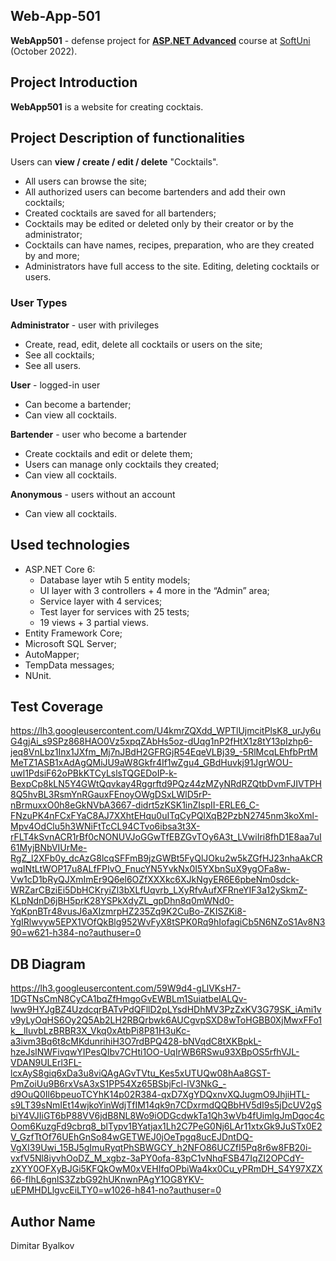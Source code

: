 ## Web-App-501

**WebApp501** - defense project for [**ASP.NET Advanced**](https://softuni.bg/trainings/3854/asp-net-advanced-october-2022) course at [SoftUni](https://softuni.bg/ "SoftUni") (October 2022).

## Project Introduction

**WebApp501**  is a website for creating cocktais.

## Project Description of functionalities

Users can  **view / create / edit / delete**  "Cocktails".

-   All users can browse the site;
-   All authorized users can become bartenders and add their own cocktails;
-   Created cocktails are saved for all  bartenders;
-   Cocktails may be edited or deleted only by their creator or by the administrator;
-   Cocktails can have names, recipes, preparation, who are they created by and more;
-   Administrators have full access to the site. Editing, deleting cocktails or users.

### User Types

**Administrator**  - user with privileges

-   Create, read, edit, delete all cocktails or users on the site;
-   See all cocktails;
-   See all users.

**User**  - logged-in user

-   Can become a bartender;
-   Can view all cocktails.

**Bartender**  - user who become a bartender

-   Create cocktails and edit or delete them;
-   Users can manage only cocktails they created;
-   Can view all cocktails.

**Anonymous**  - users without an account

-   Can view all cocktails.

## Used technologies

-   ASP.NET Core 6:
    -   Database layer wtih 5 entity models;
    -   UI layer with 3 controllers + 4 more in the “Admin” area;
    -   Service layer with 4 services;
    -   Test layer for services with 25 tests;
    -   19 views + 3 partial views.
-   Entity Framework Core;
-   Microsoft SQL Server;
-   AutoMapper;
-   TempData messages;
-   NUnit.

## Test Coverage
https://lh3.googleusercontent.com/U4kmrZQXdd_WPTlUjmcitPlsK8_urJy6uG4gjAi_s9SPz868HAO0Vz5xpqZAbHs5oz-dUqg1nP2fHtX1z8tY13pIzhp6-jeq8VnLbz1Inx1JXfm_Mj7nJBdH2GFRGjR54EqeVLBj39_-5RlMcqLEhfbPrtMMeTZ1ASB1xAdAgQMiJU9aW8Gkfr4If1wZgu4_GBdHuvkj91JgrWOU-uwl1PdsiF62oPBkKTCyLslsTQGEDoIP-k-BexpCp8kLN5Y4GWtQqvkay4Rggrftd9PQz44zMZyNRdRZQtbDvmFJIVTPH8Q5hvBL3RsmYnRGauxFEnoyOWgDSxLWlD5rP-nBrmuxxO0h8eGkNVbA3667-didrt5zKSK1inZIspII-ERLE6_C-FNzuPK4nFCxFYaC8AJ7XXhtEHqu0uITqCyPQlXqB2PzbN2745nm3koXml-Mpv4OdClu5h3WNiFtTcCL94CTvo6ibsa3t3X-rFLT4kSvnACR1rBf0cNONUVJoGGwTfEBZGvTOy6A3t_LVwiIri8fhD1E8aa7uI61MyjBNbVIUrMe-RgZ_l2XFb0y_dcAzG8lcqSFFmB9jzGWBt5FyQlJOku2w5kZGfHJ23nhaAkCRwqINtLtWOP17u8ALfFPIvO_FnucYN5YvkNx0I5YXbnSuX9ygOFa8w-Vw1cD1bRyQJXmImEr9Q6el6OZfXXXkc6XJkNgyER6E6pbeNm0sdck-WRZarCBziEi5DbHCKryiZl3bXLfUqvrb_LXyRfvAufXFRneYIF3a12ySkmZ-KLpNdnD6jBH5prK28YSPkXdyZL_gpDhn8q0mWNd0-YqKpnBTr48vusJ6aXIzmrpHZ235Zq9K2CuBo-ZKISZKi8-YgIRlwvyw5EPX1VOfQkBlg952WvFyX8tSPK0Rq9hIofagiCb5N6NZoS1Av8N390=w621-h384-no?authuser=0

## DB Diagram
https://lh3.googleusercontent.com/59W9d4-gLlVKsH7-1DGTNsCmN8CyCA1bqZfHmgoGvEWBLm1SuiatbeIALQv-lww9HYJgBZ4UzdcqrBATvPdQFllD2pLYsdHDhMV3PzZxKV3G79SK_iAmi1vv9yLyOqHS6Oy2Q5Ab2LH2RBQrbwk6AUCgvpSXD8wToHGBB0XjMwxFFo1k__lIuvbLzBRBR3X_Vkq0xAtbPi8P81H3uKc-a3ivm3Bq6t8cMKdunrihiH3O7rdBPQ428-bNVqdC8tXKBpkL-hzeJslNWFivqwYIPesQIbv7CHti1OO-UqIrWB6RSwu93XBpOS5rfhVJL-VDAN9ULErl3FL-lcxAyS8giq6xDa3u8viQAgAGvTVtu_Kes5xUTUQw08hAa8GST-PmZoiUu9B6rxVsA3xS1PP54Xz65BSbjFcl-lV3NkG_-d9OuQ0Il6bpeuoTCYhK14p02R384-qxD7XgYDQxnvXQJugmO9JhjiHTL-s9LT39sNmIEt14wjkoYinWdjTfIM14qk9n7CDxrmdQQBbHV5dI9s5jDcUV2gSbiY4VJIiGT6bP88VV6jdB8NL8Wo9iODGcdwkTa1Qh3wVb4fUimlgJmDqoc4cOom6KuzgFd9cbrq8_blTypv1BYatjax1Lh2C7PeG0Nj6LAr11xtxGk9JuSTx0E2V_GzfTtOf76UEhGnSo84wGETWEJ0jOeTpgq8ucEJDntDQ-VgXI39Uwi_15BJ5gImuRyqtPhSBWGCY_h2NFO86UCZfI5Pq8r6w8FB20i-vxfV5Nl8iyvhOoDZ_M_xgbz-3aPY0ofa-83pC1vNhqFSB47IqZI2OPCdY-zXYY0OFXyBJGi5KFQkOwM0xVEHIfqOPbiWa4kx0Cu_yPRmDH_S4Y97XZX66-flhL6gnlS3ZzbG92hUKnwnPAgY1OG8YKV-uEPMHDLlgvcEiLTY0=w1026-h841-no?authuser=0

## Author Name

Dimitar Byalkov
